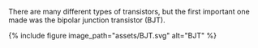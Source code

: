 There are many different types of transistors, but the first important one made
was the bipolar junction transistor (BJT).

{% include figure
image_path="assets/BJT.svg"
alt="BJT"
%}
